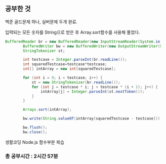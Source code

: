 <h2>공부한 것</h2>

백준 골드문제 하나, 실버문제 두개 완료.

입력되는 모든 숫자를 String으로 받은 후 Array.sort함수를 사용해 풀었다.

```Java
BufferedReader br = new BufferedReader(new InputStreamReader(System.in));
		BufferedWriter bw = new BufferedWriter(new OutputStreamWriter(System.out));
		StringTokenizer st;

		int testcase = Integer.parseInt(br.readLine());
		int squaredTestcase=testcase*testcase;
		int[] intArray = new int[squaredTestcase];

		for (int i = 0; i < testcase; i++) {
			st = new StringTokenizer(br.readLine());
			for (int j = testcase * i; j < testcase * (i + 1); j++) {
				intArray[j] = Integer.parseInt(st.nextToken());
			}
		}

		Arrays.sort(intArray);

		bw.write(String.valueOf(intArray[squaredTestcase - testcase]));

		bw.flush();
		bw.close();
```



생활코딩 Node.js 함수부분 복습

<h3>총 공부시간 :  2시간 57분</h3>